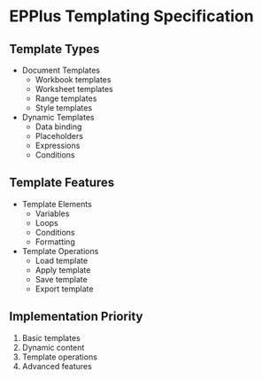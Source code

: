# EPPlus Templating Specification

## Template Types
- Document Templates
  - Workbook templates
  - Worksheet templates
  - Range templates
  - Style templates
- Dynamic Templates
  - Data binding
  - Placeholders
  - Expressions
  - Conditions

## Template Features
- Template Elements
  - Variables
  - Loops
  - Conditions
  - Formatting
- Template Operations
  - Load template
  - Apply template
  - Save template
  - Export template

## Implementation Priority
1. Basic templates
2. Dynamic content
3. Template operations
4. Advanced features